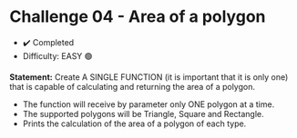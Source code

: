 # Challenge 04 - Area of a polygon

- ✔️ Completed
- Difficulty: EASY 🟢

**Statement:** Create A SINGLE FUNCTION (it is important that it is only one) that is capable of calculating and returning the area of a polygon.

- The function will receive by parameter only ONE polygon at a time.
- The supported polygons will be Triangle, Square and Rectangle.
- Prints the calculation of the area of a polygon of each type.
